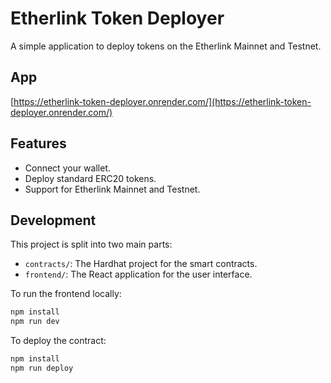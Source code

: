 # Etherlink Token Deployer

A simple application to deploy tokens on the Etherlink Mainnet and Testnet.

## App

[https://etherlink-token-deployer.onrender.com/](https://etherlink-token-deployer.onrender.com/)

## Features

- Connect your wallet.
- Deploy standard ERC20 tokens.
- Support for Etherlink Mainnet and Testnet.

## Development

This project is split into two main parts:

- `contracts/`: The Hardhat project for the smart contracts.
- `frontend/`: The React application for the user interface.

To run the frontend locally:

```bash
npm install
npm run dev
```

To deploy the contract:

```bash
npm install
npm run deploy
```
